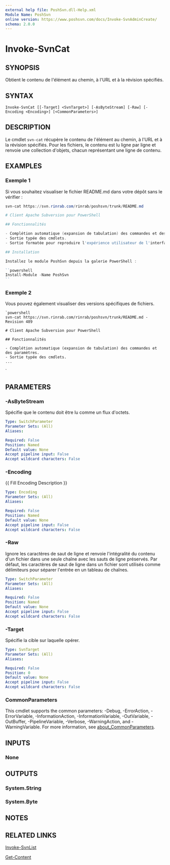 ```yaml
---
external help file: PoshSvn.dll-Help.xml
Module Name: PoshSvn
online version: https://www.poshsvn.com/docs/Invoke-SvnAdminCreate/
schema: 2.0.0
---
```


# Invoke-SvnCat

## SYNOPSIS

Obtient le contenu de l'élément au chemin, à l'URL et à la révision spécifiés.

## SYNTAX

```
Invoke-SvnCat [[-Target] <SvnTarget>] [-AsByteStream] [-Raw] [-Encoding <Encoding>] [<CommonParameters>]
```

## DESCRIPTION

Le cmdlet `svn-cat` récupère le contenu de l'élément au chemin, à l'URL et à la révision spécifiés. Pour les fichiers, le contenu est lu ligne par ligne et renvoie une collection d'objets, chacun représentant une ligne de contenu.

## EXAMPLES

### Exemple 1

Si vous souhaitez visualiser le fichier README.md dans votre dépôt sans le vérifier :

```powershell
svn-cat https://svn.rinrab.com/rinrab/poshsvn/trunk/README.md

# Client Apache Subversion pour PowerShell

## Fonctionnalités

- Complétion automatique (expansion de tabulation) des commandes et des paramètres.
- Sortie typée des cmdlets.
- Sortie formatée pour reproduire l'expérience utilisateur de l'interface de ligne de commande Subversion.

## Installation

Installez le module PoshSvn depuis la galerie PowerShell :

``powershell
Install-Module -Name PoshSvn
``
```

### Exemple 2

Vous pouvez également visualiser des versions spécifiques de fichiers.

```
`powershell
svn-cat https://svn.rinrab.com/rinrab/poshsvn/trunk/README.md -Revision 489

# Client Apache Subversion pour PowerShell

## Fonctionnalités

- Complétion automatique (expansion de tabulation) des commandes et des paramètres.
- Sortie typée des cmdlets.
...
```

`

## PARAMETERS

### -AsByteStream
Spécifie que le contenu doit être lu comme un flux d'octets.

```yaml
Type: SwitchParameter
Parameter Sets: (All)
Aliases:

Required: False
Position: Named
Default value: None
Accept pipeline input: False
Accept wildcard characters: False
```

### -Encoding
{{ Fill Encoding Description }}

```yaml
Type: Encoding
Parameter Sets: (All)
Aliases:

Required: False
Position: Named
Default value: None
Accept pipeline input: False
Accept wildcard characters: False
```

### -Raw
Ignore les caractères de saut de ligne et renvoie l'intégralité du contenu d'un fichier dans une seule chaîne avec les sauts de ligne préservés. Par défaut, les caractères de saut de ligne dans un fichier sont utilisés comme délimiteurs pour séparer l'entrée en un tableau de chaînes.

```yaml
Type: SwitchParameter
Parameter Sets: (All)
Aliases:

Required: False
Position: Named
Default value: None
Accept pipeline input: False
Accept wildcard characters: False
```

### -Target
Spécifie la cible sur laquelle opérer.

```yaml
Type: SvnTarget
Parameter Sets: (All)
Aliases:

Required: False
Position: 0
Default value: None
Accept pipeline input: False
Accept wildcard characters: False
```

### CommonParameters
This cmdlet supports the common parameters: -Debug, -ErrorAction, -ErrorVariable, -InformationAction, -InformationVariable, -OutVariable, -OutBuffer, -PipelineVariable, -Verbose, -WarningAction, and -WarningVariable. For more information, see [about_CommonParameters](http://go.microsoft.com/fwlink/?LinkID=113216).

## INPUTS

### None

## OUTPUTS

### System.String

### System.Byte

## NOTES

## RELATED LINKS

[Invoke-SvnList](https://www.poshsvn.com/docs/Invoke-SvnList/)

[Get-Content](https://learn.microsoft.com/en-us/powershell/module/microsoft.powershell.management/get-content)
